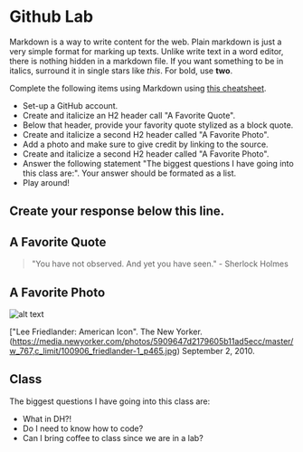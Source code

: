 
# Github Lab

Markdown is a way to write content for the web. 
Plain markdown is just a very simple format for marking up
texts. Unlike write text in a word editor, there is nothing
hidden in a markdown file. If you want something to be in
italics, surround it in single stars like *this*. For bold,
use **two**.

Complete the following items using Markdown using [this cheatsheet](https://github.com/adam-p/markdown-here/wiki/Markdown-Cheatsheet).

- Set-up a GitHub account. 
- Create and italicize an H2 header call "A Favorite Quote". 
- Below that header, provide your favority quote stylized as a block quote. 
- Create and italicize a second H2 header called "A Favorite Photo". 
- Add a photo and make sure to give credit by linking to the source.   
- Create and italicize a second H2 header called "A Favorite Photo". 
- Answer the following statement "The biggest questions I have going into this class are:". Your answer should be formated as a list. 
- Play around!

 
 Create your response below this line. 
 ------------------

## A Favorite Quote

>  "You have not observed. And yet you have seen." - Sherlock Holmes

## A Favorite Photo

![alt text](https://media.newyorker.com/photos/5909647d2179605b11ad5ecc/master/w_767,c_limit/100906_friedlander-1_p465.jpg "Friedland")

["Lee Friedlander: American Icon". The New Yorker.(https://media.newyorker.com/photos/5909647d2179605b11ad5ecc/master/w_767,c_limit/100906_friedlander-1_p465.jpg) September 2, 2010. 

## Class

The biggest questions I have going into this class are:
- What in DH?!
- Do I need to know how to code?
- Can I bring coffee to class since we are in a lab?
